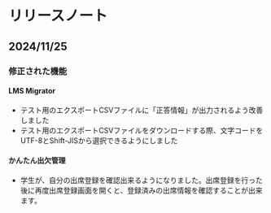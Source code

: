 # リリースノート

## 2024/11/25

### 修正された機能

#### LMS Migrator

* テスト用のエクスポートCSVファイルに「正答情報」が出力されるよう改善しました
* テスト用のエクスポートCSVファイルをダウンロードする際、文字コードをUTF-8とShift-JISから選択できるようにしました

#### かんたん出欠管理

* 学生が、自分の出席登録を確認出来るようになりました。出席登録を行った後に再度出席登録画面を開くと、登録済みの出席情報を確認することが出来ます。